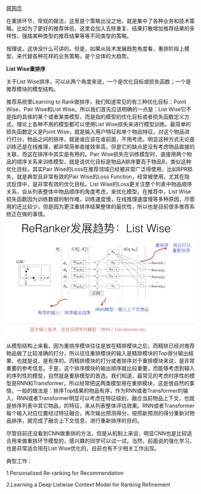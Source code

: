 [原网页](https://zhuanlan.zhihu.com/p/100019681)

在重排环节，常规的做法，这里是个策略出没之地，就是集中了各种业务和技术策略。比如为了更好的推荐体验，这里会加入去除重复、结果打散增加推荐结果的多样性、强插某种类型的推荐结果等等不同类型的策略。

按理说，这块没什么可讲的。但是，如果从技术发展趋势角度看，重排阶段上模型，来代替各种花样的业务策略，是个总体的大趋势。



**List Wise重排序**



关于List Wise排序，可以从两个角度来说，一个是优化目标或损失函数；一个是推荐模块的模型结构。



推荐系统里Learning to Rank做排序，我们知道常见的有三种优化目标：Point Wise、Pair Wise和List Wise。所以我们首先应该明确的一点是：List Wise它不是指的具体的某个或者某类模型，而是指的模型的优化目标或者损失函数定义方式，理论上各种不用的模型都可以使用List Wise损失来进行模型训练。最简单的损失函数定义是Point Wise，就是输入用户特征和单个物品特征，对这个物品进行打分，物品之间的排序，就是谁应该在谁前面，不用考虑。明显这种方式无论是训练还是在线推理，都非常简单直接效率高，但是它的缺点是没有考虑物品直接的关联，而这在排序中其实是有用的。Pair Wise损失在训练模型时，直接用两个物品的顺序关系来训练模型，就是说优化目标是物品A排序要高于物品B，类似这种优化目标。其实Pair Wise的Loss在推荐领域已经被非常广泛得使用，比如BPR损失，就是典型且非常有效的Pair Wise的Loss Function，经常被使用，尤其在隐式反馈中，是非常有效的优化目标。List Wise的Loss更关注整个列表中物品顺序关系，会从列表整体中物品顺序的角度考虑，来优化模型。在推荐中，List Wise损失函数因为训练数据的制作难，训练速度慢，在线推理速度慢等多种原因，尽管用的还比较少，但是因为更注重排序结果整体的最优性，所以也是目前很多推荐系统正在做的事情。



![img](在线层-重排.assets/1.png)



从模型结构上来看。因为重排序模块往往是放在精排模块之后，而精排已经对推荐物品做了比较准确的打分，所以往往重排模块的输入是精排模块的Top得分输出结果，也就是说，是有序的。而精排模块的打分或者排序对于重排模块来说，是非常重要的参考信息。于是，这个排序模块的输出顺序就比较重要，而能够考虑到输入的序列性的模型，自然就是重排模型的首选。我们知道，最常见的考虑时序性的模型是RNN和Transformer，所以经常把这两类模型用在重排模块，这是很自然的事情。一般的做法是：排序Top结果的物品有序，作为RNN或者Transformer的输入，RNN或者Transformer明显可以考虑在特征级别，融合当前物品上下文，也就是排序列表中其它物品，的特征，来从列表整体评估效果。RNN或者Transformer每个输入对应位置经过特征融合，再次输出预测得分，按照新预测的得分重新对物品排序，就完成了融合上下文信息，进行重新排序的目的。

尽管目前还没看到CNN做重排的方法，但是从机制上来说，明显CNN也是比较适合用来做重排环节模型的，感兴趣的同学可以试一试。当然，前面说的强化学习，也是非常适合用在List Wise优化的，目前也有不少相关工作出现。



典型工作：

1.Personalized Re-ranking for Recommendation

2.Learning a Deep Listwise Context Model for Ranking Refinement